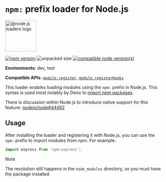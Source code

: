 # `npm:` prefix loader for Node.js

<img src="https://raw.githubusercontent.com/nodejs-loaders/nodejs-loaders/refs/heads/main/logo.svg" height="100" width="100" alt="@node.js loaders logo" />

[![npm version](https://img.shields.io/npm/v/@nodejs-loaders/deno-npm-prefix.svg)](https://www.npmjs.com/package/@nodejs-loaders/deno-npm-prefix)
![unpacked size](https://img.shields.io/npm/unpacked-size/@nodejs-loaders/deno-npm-prefix)
[![compatible node version(s)](https://img.shields.io/node/v/@nodejs-loaders/deno-npm-prefix.svg)](https://nodejs.org/download)

**Environments**: dev, test

**Compatible APIs**: [`module.register`](https://nodejs.org/api/module.html#moduleregisterspecifier-parenturl-options), [`module.registerHooks`](https://nodejs.org/api/module.html#moduleregisterhooksoptions)

This loader enables loading modules using the `npm:` prefix in Node.js. This syntax is used most notably by Deno to [import npm packages](https://docs.deno.com/runtime/fundamentals/node/#using-npm-packages).

There is discussion within Node.js to introduce native support for this feature: [nodejs/node#44492](https://github.com/nodejs/node/issues/44492)

## Usage

After installing the loader and registering it with Node.js, you can use the `npm:` prefix to import modules from npm. For example:

```js
import express from 'npm:express';
```

> [!NOTE]
> The resolution still happens in the `node_modules` directory, so you must have the package installed.
